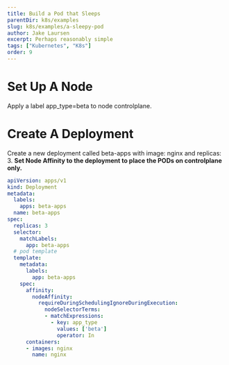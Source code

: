 ```yaml
---
title: Build a Pod that Sleeps
parentDir: k8s/examples
slug: k8s/examples/a-sleepy-pod
author: Jake Laursen
excerpt: Perhaps reasonably simple
tags: ["Kubernetes", "K8s"]
order: 9
---
```


# Set Up A Node
Apply a label app_type=beta to node controlplane. 

# Create A Deployment
Create a new deployment called beta-apps with image: nginx and replicas: 3. 
**Set Node Affinity to the deployment to place the PODs on controlplane only.**  

```yaml
apiVersion: apps/v1
kind: Deployment
metadata:
  labels:
    apps: beta-apps
  name: beta-apps
spec:
  replicas: 3
  selector:
    matchLabels:
      app: beta-apps
  # pod template
  template:
    metadata:
      labels:
        app: beta-apps
    spec:
      affinity:
        nodeAffinity:
          requireDuringSchedulingIgnoreDuringExecution:
            nodeSelectorTerms:
            - matchExpressions:
              - key: app_type
                values: ['beta']
                operator: In
      containers:
      - images: nginx
        name: nginx
```